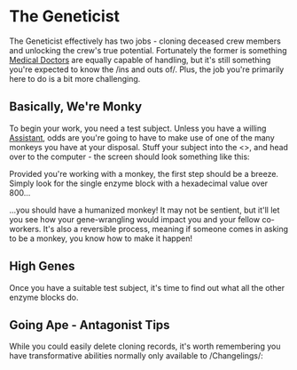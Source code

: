 The Geneticist
===

The Geneticist effectively has two jobs - cloning deceased crew members and unlocking the crew's true potential. Fortunately the former is something [Medical Doctors](/citadel-wiki/main/roles/medbay/medical_doctor.md) are equally capable of handling, but it's still something you're expected to know the /ins and outs of/. Plus, the job you're primarily here to do is a bit more challenging.

## Basically, We're Monky

To begin your work, you need a test subject.
Unless you have a willing [Assistant](/citadel-wiki/main/roles/civillian/assistant.md), odds are you're going to have to make use of one of the many monkeys you have at your disposal. Stuff your subject into the <>, and head over to the computer - the screen should look something like this:
<image>

Provided you're working with a monkey, the first step should be a breeze. Simply look for the single enzyme block with a hexadecimal value over 800...

...you should have a humanized monkey! It may not be sentient, but it'll let you see how your gene-wrangling would impact you and your fellow co-workers. It's also a reversible process, meaning if someone comes in asking to be a monkey, you know how to make it happen!

## High Genes
Once you have a suitable test subject, it's time to find out what all the other enzyme blocks do.

## Going Ape - Antagonist Tips

While you could easily delete cloning records, it's worth remembering you have transformative abilities normally only available to /Changelings/:
